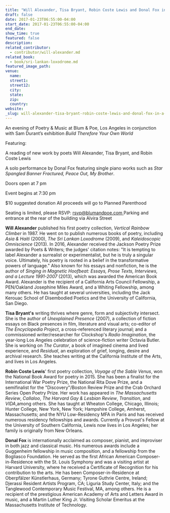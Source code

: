 ```yaml
---
title: "Will Alexander, Tisa Bryant, Robin Coste Lewis and Donal Fox in a Planned Parenthood benefit at Blum & Poe, LA"
draft: false
date: 2017-01-23T06:55:00-04:00
start_date: 2017-01-23T06:55:00-04:00
end_date:
show_time: true
featured: false
description:
related_contributor:
  - contributor/will-alexander.md
related_book:
  - book/sri-lankan-loxodrome.md
featured_image_path:
venue:
  name:
  street1:
  street12:
  city:
  state:
  zip:
  country:
website:
_slug: will-alexander-tisa-bryant-robin-coste-lewis-and-donal-fox-in-a-planned-parenthood-benefit-at-blum-poe-la
---
```


An evening of Poetry & Music at Blum & Poe, Los Angeles in conjunction with Sam Durant’s exhibition _Build Therefore Your Own World_

Featuring:

A reading of new work by poets Will Alexander, Tisa Bryant, and Robin Coste Lewis

A solo performance by Donal Fox featuring single piano works such as _Star Spangled Banner Fractured, Peace Out, My Brother_.

Doors open at 7 pm

Event begins at 7:30 pm

$10 suggested donation
All proceeds will go to Planned Parenthood

Seating is limited, please RSVP: [rsvp@blumandpoe.com
](mailto:rsvp@blumandpoe.com)Parking and entrance at the rear of the building via Alvira Street

**Will Alexander** published his first poetry collection, _Vertical Rainbow Climber_ in 1987. He went on to publish numerous books of poetry, including _Asia & Haiti_ (2000), _The Sri Lankan Loxodrome_ (2009), and _Kaleidoscopic Omniscience_ (2013). In 2016, Alexander received the Jackson Poetry Prize awarded by Poets & Writers; the judges' citation notes: "It is tempting to label Alexander a surrealist or experimentalist, but he is truly a singular voice. Ultimately, his poetry is rooted in a belief in the transformative powers of language." Also known for his essays and nonfiction, he is the author of _Singing in Magnetic Hoofbeat: Essays, Prose Texts, Interviews, and a Lecture 1991-2007_ (2013), which was awarded the American Book Award. Alexander is the recipient of a California Arts Council Fellowship, a PEN/Oakland Josephine Miles Award, and a Whiting Fellowship, among many others. He has taught at several universities, including the Jack Kerouac School of Disembodied Poetics and the University of California, San Diego.

**Tisa Bryant's** writing thrives where genre, form and subjectivity intersect. She is the author of _Unexplained Presence_ (2007), a collection of fiction essays on Black presences in film, literature and visual arts; co-editor of _The Encyclopedia Project_, a cross-referenced literary journal; and a commissioned writer/researcher for Clockshop's _Radio Imagination_, the year-long Los Angeles celebration of science-fiction writer Octavia Butler. She is working on _The Curator_, a book of imagined cinema and lived experience, and _Residual_, an exploration of grief, longing, desire and archival research. She teaches writing at the California Institute of the Arts, and lives in Los Angeles.

**Robin Coste Lewis**' first poetry collection, _Voyage of the Sable Venus_, won the National Book Award for poetry in 2015. She has been a finalist for the International War Poetry Prize, the National Rita Dove Prize, and a semifinalist for the "Discovery"/Boston Review Prize and the Crab Orchard Series Open Poetry Prize. Her work has appeared in _The Massachusetts Review_, _Callaloo_, _The Harvard Gay & Lesbian Review_, _Transition_, and _VIDA_,among others. She has taught at Wheaton College, Chicago, Illinois; Hunter College, New York, New York; Hampshire College, Amherst, Massachusetts; and the NYU Low-Residency MFA in Paris and has received numerous residency fellowships and awards. Currently a Provost's Fellow at the University of Southern California, Lewis now lives in Los Angeles; her family is originally from New Orleans.

**Donal Fox** is internationally acclaimed as composer, pianist, and improviser in both jazz and classical music. His numerous awards include a Guggenheim fellowship in music composition, and a fellowship from the Bogliasco Foundation. He served as the first African American Composer-in-Residence with the St. Louis Symphony and was a visiting artist at Harvard University, where he received a Certificate of Recognition for his contribution to the arts. He has been Composer-in-Residence at Oberpfälzer Künstlerhaus, Germany; Tyrone Guthrie Centre, Ireland; Djerassi Resident Artists Program, CA; Liguria Study Center, Italy; and the Tanglewood Contemporary Music Festival, MA, among others. He is a recipient of the prestigious American Academy of Arts and Letters Award in music, and a Martin Luther King Jr. Visiting Scholar Emeritus at the Massachusetts Institute of Technology.

